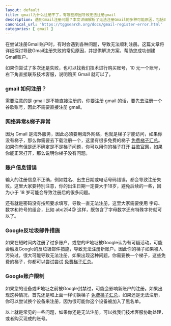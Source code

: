 ```yaml
---
layout: default
title: gmail为什么注册不了，有哪些原因导致无法注册gmail
description: 遇到Gmail注册问题？本文详细解析了无法注册Gmail的多种可能原因，包括网络连接问题、账户信息错误、地区限制及Google的反垃圾邮件措施等。提供实用的解决方案，帮助您顺利完成Gmail注册。
canonical_url: 'https://tggsearch.org/docs/gmail-register-error.html'
categories: [ gmail ]
---
```

在尝试注册Gmail账户时，有时会遇到各种问题，导致无法顺利注册。这篇文章将详细探讨导致Gmail注册失败的常见原因，并提供解决方案，帮助您成功创建Gmail账户。

如果你尝试了多次还是失败，也可以找我们技术进行购买账号，10 元一个账号，右下角直接联系技术客服，说明购买 Gmail 就可以了。

### gmail 如何注册？
需要注意的是 gmail 是不能直接注册的，你要注册 gmail 的话，要先去注册一个谷歌账号，因此不需要直接注册 gmail。

### 网络异常&梯子异常
因为 Gmail 是海外服务，因此必须要用海外网络，也就是梯子才能访问，如果你没有梯子，那么你需要去下载注册一个，这里有很多免费的梯子 [免费梯子汇总](./vpn-kl.html)。如果你有但是还不确定是不是梯子问题，你可以用你的梯子打开 [谷歌官网](./302.html?target=https://www.google.com)，如果你能正常打开，那么说明你梯子没有问题。

### 账户信息错误
输入的注册信息不正确，例如姓名、出生日期或电话号码错误，都会导致注册失败。这里大家要特别注意，你的出生日期一定要大于18岁，避免后续的一些，因为小于 18 岁可能会导致注册后的很多问题。

还有就是密码没有按照要求填写，导致一直无法注册，这里大家需要使用 字母、数字和符号的组合，比如 abc254@ 这样，既包含了字母数字还有特殊字符就可以了。

### Google反垃圾邮件措施
如果在短时间内注册了过多账户，或您的IP地址被Google认为有可疑活动，可能会触发Google的反垃圾邮件措施，导致无法注册新账户。因此你的梯子如果被人污染过，很大可能导致无法注册，如果出现这种问题，你需要换一个梯子，这些免费的梯子，你都可以尝试尝试 [免费梯子汇总](./vpn-kl.html)。

### Google账户限制
如果您的设备或IP地址之前被Google封禁过，可能会影响新账户的注册。如果出现这种情况，首先还是和上面一样切换梯子 [免费梯子汇总](./vpn-kl.html)，如果还是无法注册，你可以尝试换个设备来注册，因为很可能你这个设备被加入了黑名单。

以上就是常见的一些问题，如果你还是无法注册，可以找我们技术客服协助处理，或者购买现成的账号。